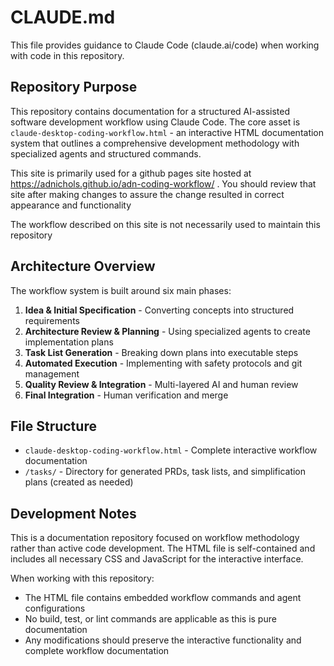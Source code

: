 # CLAUDE.md

This file provides guidance to Claude Code (claude.ai/code) when working with code in this repository.

## Repository Purpose

This repository contains documentation for a structured AI-assisted software development workflow using Claude Code. The core asset is `claude-desktop-coding-workflow.html` - an interactive HTML documentation system that outlines a comprehensive development methodology with specialized agents and structured commands.

This site is primarily used for a github pages site hosted at <https://adnichols.github.io/adn-coding-workflow/> . You should review that site after making changes to assure the change resulted in correct appearance and functionality

The workflow described on this site is not necessarily used to maintain this repository

## Architecture Overview

The workflow system is built around six main phases:

1. **Idea & Initial Specification** - Converting concepts into structured requirements
2. **Architecture Review & Planning** - Using specialized agents to create implementation plans
3. **Task List Generation** - Breaking down plans into executable steps
4. **Automated Execution** - Implementing with safety protocols and git management
5. **Quality Review & Integration** - Multi-layered AI and human review
6. **Final Integration** - Human verification and merge

## File Structure

- `claude-desktop-coding-workflow.html` - Complete interactive workflow documentation
- `/tasks/` - Directory for generated PRDs, task lists, and simplification plans (created as needed)

## Development Notes

This is a documentation repository focused on workflow methodology rather than active code development. The HTML file is self-contained and includes all necessary CSS and JavaScript for the interactive interface.

When working with this repository:

- The HTML file contains embedded workflow commands and agent configurations
- No build, test, or lint commands are applicable as this is pure documentation
- Any modifications should preserve the interactive functionality and complete workflow documentation

